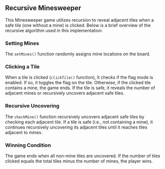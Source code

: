 ## Recursive Minesweeper

This Minesweeper game utilizes recursion to reveal adjacent tiles when a safe tile (one without a mine) is clicked. Below is a brief overview of the recursive algorithm used in this implementation:

### Setting Mines
The `setMines()` function randomly assigns mine locations on the board.

### Clicking a Tile
When a tile is clicked (`clickTile()` function), it checks if the flag mode is enabled. If so, it toggles the flag on the tile. Otherwise, if the clicked tile contains a mine, the game ends. If the tile is safe, it reveals the number of adjacent mines or recursively uncovers adjacent safe tiles.

### Recursive Uncovering
The `checkMine()` function recursively uncovers adjacent safe tiles by checking each adjacent tile. If a tile is safe (i.e., not containing a mine), it continues recursively uncovering its adjacent tiles until it reaches tiles adjacent to mines.

### Winning Condition
The game ends when all non-mine tiles are uncovered. If the number of tiles clicked equals the total tiles minus the number of mines, the player wins.
